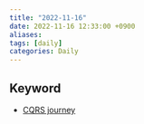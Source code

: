 ```yaml
---
title: "2022-11-16"
date: 2022-11-16 12:33:00 +0900
aliases: 
tags: [daily]
categories: Daily
---
```


## Keyword

- [CQRS journey](https://github.com/dhslrl321/cqrs-journey-guide-korean)
